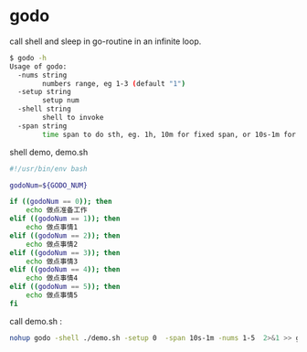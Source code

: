 # godo

call shell and sleep in go-routine in an infinite loop.

```bash
$ godo -h
Usage of godo:
  -nums string
    	numbers range, eg 1-3 (default "1")
  -setup string
    	setup num
  -shell string
    	shell to invoke
  -span string
    	time span to do sth, eg. 1h, 10m for fixed span, or 10s-1m for rand span among the range (default "10m")
```

shell demo, demo.sh

```bash
#!/usr/bin/env bash

godoNum=${GODO_NUM}

if ((godoNum == 0)); then
    echo 做点准备工作
elif ((godoNum == 1)); then
    echo 做点事情1
elif ((godoNum == 2)); then
    echo 做点事情2
elif ((godoNum == 3)); then
    echo 做点事情3
elif ((godoNum == 4)); then
    echo 做点事情4
elif ((godoNum == 5)); then
    echo 做点事情5
fi
```

call demo.sh :

```bash
nohup godo -shell ./demo.sh -setup 0  -span 10s-1m -nums 1-5  2>&1 >> godo.out &
```
